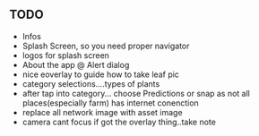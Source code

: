 ## TODO

- Infos
- Splash Screen, so you need proper navigator
- logos for splash screen
- About the app @ Alert dialog
- nice eoverlay to guide how to take leaf pic
- category selections....types of plants
- after tap into category... choose Predictions or snap as not all places(especially farm) has internet conenction
- replace all network image with asset image
- camera cant focus if got the overlay thing..take note
